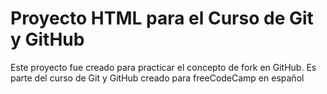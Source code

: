 # Proyecto HTML para el Curso de Git y GitHub

Este proyecto fue creado para practicar el concepto de fork en GitHub. Es parte del curso de Git y GitHub creado para freeCodeCamp en español
